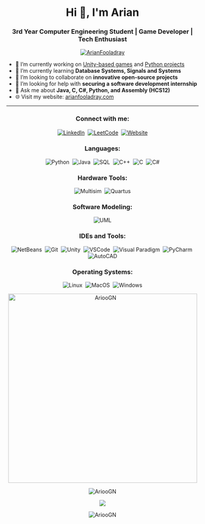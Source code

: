 <h1 align="center">Hi 👋, I'm Arian</h1>
<h3 align="center">3rd Year Computer Engineering Student | Game Developer | Tech Enthusiast</h3>
<p align="center">
  <a href="https://github.com/ArianFooladray"><img src="https://komarev.com/ghpvc/?username=ArianFooladray&label=Profile%20views&color=0e75b6&style=flat" alt="ArianFooladray" /></a>
</p>

- 🔭 I’m currently working on [Unity-based games](https://www.arianfooladray.com/projects/unity) and [Python projects](https://www.arianfooladray.com/projects/python)
- 🌱 I’m currently learning **Database Systems, Signals and Systems**
- 👯 I’m looking to collaborate on **innovative open-source projects**
- 🤝 I’m looking for help with **securing a software development internship**
- 💬 Ask me about **Java, C, C#, Python, and Assembly (HCS12)**
- 🌐 Visit my website: [arianfooladray.com](https://www.arianfooladray.com)

<hr>

<h3 align="center">Connect with me:</h3>
<p align="center">
  <a href="https://www.linkedin.com/in/arian-fooladray-723ab9244/" target="_blank"><img align="center" src="https://img.shields.io/badge/LinkedIn-0077B5?style=for-the-badge&logo=linkedin&logoColor=white" alt="LinkedIn"/></a>&nbsp;
  <a href="https://leetcode.com/ArianFooladray/" target="_blank"><img align="center" src="https://img.shields.io/badge/LeetCode-FFA116?style=for-the-badge&logo=LeetCode&logoColor=black" alt="LeetCode"/></a>&nbsp;
  <a href="https://www.arianfooladray.com" target="_blank"><img align="center" src="https://img.shields.io/badge/Website-4285F4?style=for-the-badge&logo=google-chrome&logoColor=white" alt="Website"/></a>
</p>


<h3 align="center">Languages:</h3>
<p align="center">
  <!-- Programming Languages -->
  <img src="https://img.shields.io/badge/Python-3776AB?style=flat-square&logo=python&logoColor=white" alt="Python" />&nbsp;
  <img src="https://img.shields.io/badge/Java-ED8B00?style=flat-square&logo=openjdk&logoColor=white" alt="Java" />&nbsp;
  <img src="https://img.shields.io/badge/SQL-4479A1?style=flat-square&logo=amazon-dynamodb&logoColor=white" alt="SQL" />&nbsp;
  <img src="https://img.shields.io/badge/C++-00599C?style=flat-square&logo=cplusplus&logoColor=white" alt="C++" />&nbsp;
  <img src="https://img.shields.io/badge/C-00599C?style=flat-square&logo=c&logoColor=white" alt="C" />&nbsp;
  <img src="https://img.shields.io/badge/C%23-239120?style=flat-square&logo=c-sharp&logoColor=white" alt="C#" />
</p>

<h3 align="center">Hardware Tools:</h3>
<p align="center">
  <img src="https://img.shields.io/badge/Multisim-054ADA?style=flat-square" alt="Multisim" />&nbsp;
  <img src="https://img.shields.io/badge/Quartus-68A063?style=flat-square" alt="Quartus" />
</p>

<h3 align="center">Software Modeling:</h3>
<p align="center">
  <img src="https://img.shields.io/badge/UML-FFB13B?style=flat-square&logo=uml&logoColor=white" alt="UML" />
</p>

<h3 align="center">IDEs and Tools:</h3>
<p align="center">
  <img src="https://img.shields.io/badge/NetBeans-1B6AC6?style=flat-square&logo=apachenetbeanside&logoColor=white" alt="NetBeans" />&nbsp;
  <img src="https://img.shields.io/badge/Git-F05032?style=flat-square&logo=git&logoColor=white" alt="Git" />&nbsp;
  <img src="https://img.shields.io/badge/Unity-000000?style=flat-square&logo=unity&logoColor=white" alt="Unity" />&nbsp;
  <img src="https://img.shields.io/badge/VSCode-007ACC?style=flat-square&logo=visualstudiocode&logoColor=white" alt="VSCode" />&nbsp;
  <img src="https://img.shields.io/badge/Visual_Paradigm-394775?style=flat-square" alt="Visual Paradigm" />&nbsp;
  <img src="https://img.shields.io/badge/PyCharm-000000?style=flat-square&logo=pycharm&logoColor=white" alt="PyCharm" />&nbsp;
  <img src="https://img.shields.io/badge/AutoCAD-0696D7?style=flat-square&logo=autodesk&logoColor=white" alt="AutoCAD" />
</p>

<h3 align="center">Operating Systems:</h3>
<p align="center">
  <img src="https://img.shields.io/badge/Linux-FCC624?style=flat-square&logo=linux&logoColor=black" alt="Linux" />&nbsp;
  <img src="https://img.shields.io/badge/MacOS-000000?style=flat-square&logo=apple&logoColor=white" alt="MacOS" />&nbsp;
  <img src="https://img.shields.io/badge/Windows-0078D6?style=flat-square&logo=windows&logoColor=white" alt="Windows" />
</p>

<!-- You can include your GitHub stats as follows: -->
<p align="center"><img align="center" src="https://github-readme-stats.vercel.app/api/top-langs?username=AriooGN&show_icons=true&locale=en&theme=dark" alt="AriooGN" width="495px"/> </p>
<p align="center"><img align="center" src="https://github-readme-streak-stats.herokuapp.com/?user=AriooGN&theme=dark" alt="AriooGN" /> </p>
<p align="center"><a href="https://leetcode.com/arianfooladray/" target="blank"><img align="center" src="https://leetcard.jacoblin.cool/arianfooladray?theme=dark&font=Monda&ext=activity" /></a></p>
<p align="center"><img align="center" src="https://github-readme-stats.vercel.app/api?username=AriooGN&show_icons=true&locale=en&theme=dark" alt="AriooGN" /></p>




